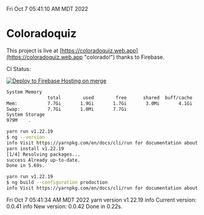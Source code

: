 Fri Oct  7 05:41:10 AM MDT 2022

# Coloradoquiz


This project is live at [https://coloradoquiz.web.app](https://coloradoquiz.web.app "colorado!") thanks to Firebase.

CI Status: 

[![Deploy to Firebase Hosting on merge](https://github.com/teamkushal/coloradoquiz/actions/workflows/firebase-hosting-merge.yml/badge.svg)](https://github.com/teamkushal/coloradoquiz/actions/workflows/firebase-hosting-merge.yml)

```bash
System Memory
               total        used        free      shared  buff/cache   available
Mem:           7.7Gi       1.9Gi       1.7Gi       3.0Mi       4.1Gi       5.4Gi
Swap:          7.7Gi       1.0Mi       7.7Gi
System Storage
979M	.
```
```bash
yarn run v1.22.19
$ ng --version
info Visit https://yarnpkg.com/en/docs/cli/run for documentation about this command.
yarn install v1.22.19
[1/4] Resolving packages...
success Already up-to-date.
Done in 5.69s.
```
```bash
yarn run v1.22.19
$ ng build --configuration production
info Visit https://yarnpkg.com/en/docs/cli/run for documentation about this command.
```
Fri Oct  7 05:41:34 AM MDT 2022
yarn version v1.22.19
info Current version: 0.0.41
info New version: 0.0.42
Done in 0.22s.
